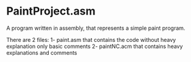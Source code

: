 # PaintProject.asm
A program written in assembly, that represents a simple paint program.

There are 2 files:
1- paint.asm that contains the code without heavy explanation only basic comments
2- paintNC.acm that contains heavy explanations and comments
